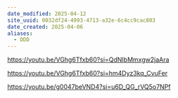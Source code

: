 ```yaml
---
date_modified: 2025-04-12
site_uuid: 0032df24-4993-4713-a32e-6c4cc9cac803
date_created: 2025-04-06
aliases:
  - DDD
---
```


https://youtu.be/VGhg6Tfxb60?si=QdNIbMmxgw2jaAra

https://youtu.be/VGhg6Tfxb60?si=hm4Dyz3kq_CvuFer

https://youtu.be/g0047beVND4?si=u6D_QG_rVQ5o7NPf